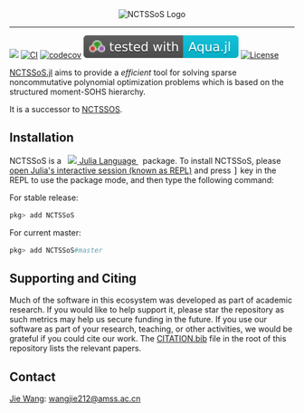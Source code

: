 <div align="center">
<picture>
  <source media="(prefers-color-scheme: dark)" srcset="docs/src/assets/dark_logo.png">
  <source media="(prefers-color-scheme: light)" srcset="docs/src/assets/logo.png">
  <img alt="NCTSSoS Logo">
</picture>
</div>

---
[![][docs-stable-img]][docs-stable-url]
[![CI][main-ci-img]][main-ci-url]
[![codecov][codecov-img]][codecov-url]
[![Aqua QA](https://raw.githubusercontent.com/JuliaTesting/Aqua.jl/master/badge.svg)](https://github.com/JuliaTesting/Aqua.jl)
[![License](https://img.shields.io/badge/License-MIT-blue.svg)](https://opensource.org/licenses/MIT)

[NCTSSoS.jl](https://github.com/wangjie212/NCTSSoS) aims to provide a *efficient* tool for solving sparse noncommutative polynomial optimization problems which is based on the structured moment-SOHS hierarchy.

It is a successor to [NCTSSOS](https://github.com/wangjie212/NCTSSOS).

## Installation

<p>
NCTSSoS is a &nbsp;
    <a href="https://julialang.org">
        <img src="https://raw.githubusercontent.com/JuliaLang/julia-logo-graphics/master/images/julia.ico" width="16em">
        Julia Language
    </a>
    &nbsp; package. To install NCTSSoS,
    please <a href="https://docs.julialang.org/en/v1/manual/getting-started/">open
    Julia's interactive session (known as REPL)</a> and press <kbd>]</kbd> key in the REPL to use the package mode, and then type the following command:
</p>

For stable release:

```julia
pkg> add NCTSSoS 
```

For current master:

```julia
pkg> add NCTSSoS#master
```
[main-ci-img]: https://github.com/wangjie212/NCTSSoS.jl/actions/workflows/CI.yml/badge.svg
[main-ci-url]: https://github.com/wangjie212/NCTSSoS.jl/actions/workflows/CI.yml

[codecov-img]: https://codecov.io/gh/wangjie212/NCTSSoS.jl/branch/main/graph/badge.svg
[codecov-url]: https://codecov.io/gh/wangjie212/NCTSSoS.jl

[docs-stable-img]: https://img.shields.io/badge/docs-stable-blue.svg
[docs-stable-url]: https://wangjie212.github.io/NCTSSoS.jl/stable

## Supporting and Citing

Much of the software in this ecosystem was developed as part of academic research. If you would like to help support it, please star the repository as such metrics may help us secure funding in the future. If you use our software as part of your research, teaching, or other activities, we would be grateful if you could cite our work. The [CITATION.bib](CITATION.bib) file in the root of this repository lists the relevant papers.

## Contact
[Jie Wang](https://wangjie212.github.io/jiewang/): wangjie212@amss.ac.cn
